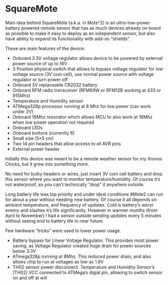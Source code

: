 # SquareMote
Main idea behind SquareMote (a.k.a. in Mote^2) is an ultra-low-power battery powered remote sensor that has as much devices already on board as possible to make it easy to deploy as an independent sensor, but also have ability to expand its functionality with add-on “shields”.

These are main features of the device:

- Onboard 3.3V voltage regulator allows device to be powered by external power source of up to 16V
- 3 Position physical switch that allows to bypass voltage regulator for low voltage source (3V coin cell), use normal power source with voltage regulator or turn power off
- Onboard 3V replaceable CR2032 battery
- Onboard RFM radio transceiver (RFM69W or RFM12B working at 433 or 915Mhz)
- Temperature and Humidity sensor
- ATMega328p processor running at 8 Mhz for low power (can  work under 2V)
- Onboard 16Mhz resonator which allows MCU to also work at 16Mhz when low power operation not required
- Onboard LEDs
- Onboard buttons (currently 6)
- Small size (5×5 cm)
- Two 14 pin headers that allow access to all AVR pins
- External power header
 
Initially this device was meant to be a remote weather sensor for my Xronos Clocks, but it grew into something more.

No need for bulky headers or wires, just insert 3V coin cell battery and drop this sensor where you want to monitor temperature/humidity. Of course it’s not waterproof, so you can’t technically “drop” it anywhere outside.

Long battery life was top priority and under ideal conditions #Mote2 can run for about a year without needing new battery. Of course it all depends on ambient temperature, and frequency of updates.  Cold is battery’s worst enemy and slashes it’s life significantly. However in warmer months (from April to November) I had a sensor outside sending updates every 5 minutes without seeing end to battery life in near future.

Few hardware “tricks” were used to lower power usage.

- Battery bypass for Linear Voltage Regulator. This provides most power saving, as Voltage Regulator created huge drain for power sources below 3.3V
- ATmega328p running at 8Mhz.
This reduced power drain, and also allows chip to run at voltages as low as 1.8V
- TH02 sensor power disconnect.
Temperature and Humidity Sensor’s (TH02) VCC connected to ATMega’s digial pin, allowing to switch sensor on and off at will
